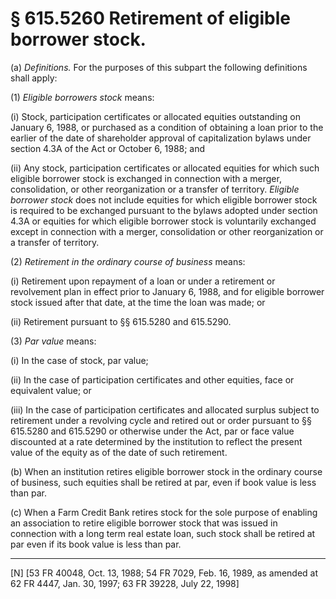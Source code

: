 # § 615.5260   Retirement of eligible borrower stock.

(a) *Definitions.* For the purposes of this subpart the following definitions shall apply:


(1) *Eligible borrowers stock* means:


(i) Stock, participation certificates or allocated equities outstanding on January 6, 1988, or purchased as a condition of obtaining a loan prior to the earlier of the date of shareholder approval of capitalization bylaws under section 4.3A of the Act or October 6, 1988; and


(ii) Any stock, participation certificates or allocated equities for which such eligible borrower stock is exchanged in connection with a merger, consolidation, or other reorganization or a transfer of territory. *Eligible borrower stock* does not include equities for which eligible borrower stock is required to be exchanged pursuant to the bylaws adopted under section 4.3A or equities for which eligible borrower stock is voluntarily exchanged except in connection with a merger, consolidation or other reorganization or a transfer of territory.


(2) *Retirement in the ordinary course of business* means:


(i) Retirement upon repayment of a loan or under a retirement or revolvement plan in effect prior to January 6, 1988, and for eligible borrower stock issued after that date, at the time the loan was made; or 


(ii) Retirement pursuant to §§ 615.5280 and 615.5290.


(3) *Par value* means:


(i) In the case of stock, par value;


(ii) In the case of participation certificates and other equities, face or equivalent value; or


(iii) In the case of participation certificates and allocated surplus subject to retirement under a revolving cycle and retired out or order pursuant to §§ 615.5280 and 615.5290 or otherwise under the Act, par or face value discounted at a rate determined by the institution to reflect the present value of the equity as of the date of such retirement.


(b) When an institution retires eligible borrower stock in the ordinary course of business, such equities shall be retired at par, even if book value is less than par.


(c) When a Farm Credit Bank retires stock for the sole purpose of enabling an association to retire eligible borrower stock that was issued in connection with a long term real estate loan, such stock shall be retired at par even if its book value is less than par.



---

[N] [53 FR 40048, Oct. 13, 1988; 54 FR 7029, Feb. 16, 1989, as amended at 62 FR 4447, Jan. 30, 1997; 63 FR 39228, July 22, 1998]




